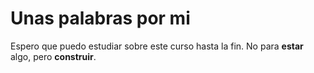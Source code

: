# Unas palabras por mi
Espero que puedo estudiar sobre este curso hasta la fin.
No para **estar** algo, pero **construir**.